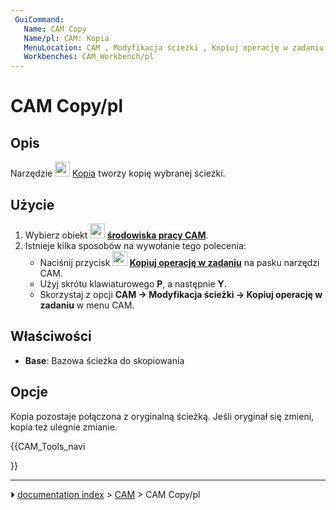```yaml
---
 GuiCommand:
   Name: CAM Copy
   Name/pl: CAM: Kopia
   MenuLocation: CAM , Modyfikacja ścieżki , Kopiuj operację w zadaniu
   Workbenches: CAM_Workbench/pl
---
```


# CAM Copy/pl



## Opis

Narzędzie <img alt="" src=images/CAM_Copy.svg  style="width:24px;"> [Kopia](CAM_Copy/pl.md) tworzy kopię wybranej ścieżki.



## Użycie

1.  Wybierz obiekt **<img src="images/Workbench_CAM.svg" width=24px> [środowiska pracy CAM](CAM_Workbench/pl.md)**.
2.  Istnieje kilka sposobów na wywołanie tego polecenia:
    -   Naciśnij przycisk **<img src="images/CAM_Copy.svg" width=24px> [Kopiuj operację w zadaniu](CAM_Copy.md)** na pasku narzędzi CAM.
    -   Użyj skrótu klawiaturowego **P**, a następnie **Y**.
    -   Skorzystaj z opcji **CAM → Modyfikacja ścieżki → Kopiuj operację w zadaniu** w menu CAM.



## Właściwości

-    **Base**: Bazowa ścieżka do skopiowania



## Opcje

Kopia pozostaje połączona z oryginalną ścieżką. Jeśli oryginał się zmieni, kopia też ulegnie zmianie.





{{CAM_Tools_navi

}}



---
⏵ [documentation index](../README.md) > [CAM](CAM_Workbench.md) > CAM Copy/pl
